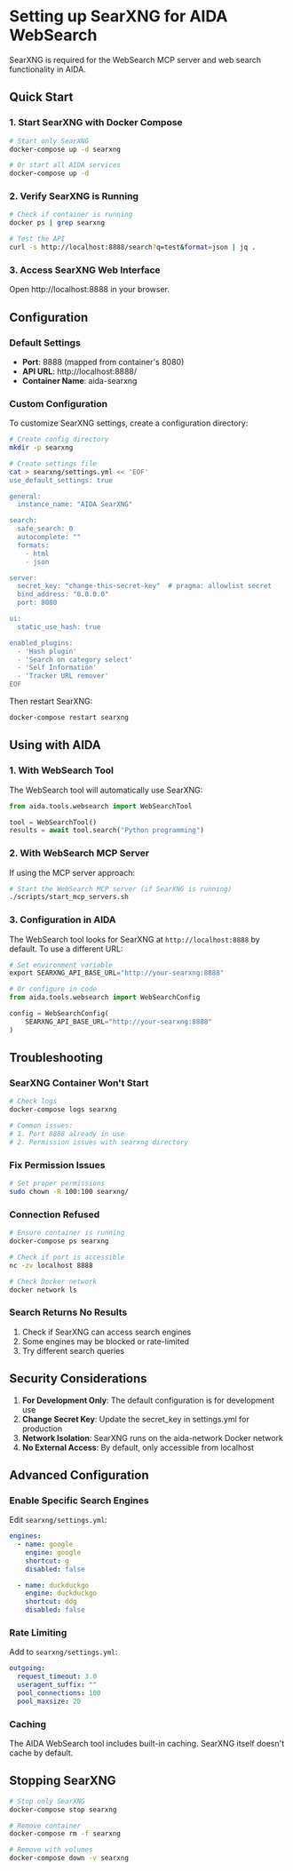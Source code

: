 # Setting up SearXNG for AIDA WebSearch

SearXNG is required for the WebSearch MCP server and web search functionality in AIDA.

## Quick Start

### 1. Start SearXNG with Docker Compose

```bash
# Start only SearXNG
docker-compose up -d searxng

# Or start all AIDA services
docker-compose up -d
```

### 2. Verify SearXNG is Running

```bash
# Check if container is running
docker ps | grep searxng

# Test the API
curl -s http://localhost:8888/search?q=test&format=json | jq .
```

### 3. Access SearXNG Web Interface

Open http://localhost:8888 in your browser.

## Configuration

### Default Settings

- **Port**: 8888 (mapped from container's 8080)
- **API URL**: http://localhost:8888/
- **Container Name**: aida-searxng

### Custom Configuration

To customize SearXNG settings, create a configuration directory:

```bash
# Create config directory
mkdir -p searxng

# Create settings file
cat > searxng/settings.yml << 'EOF'
use_default_settings: true

general:
  instance_name: "AIDA SearXNG"

search:
  safe_search: 0
  autocomplete: ""
  formats:
    - html
    - json

server:
  secret_key: "change-this-secret-key"  # pragma: allowlist secret
  bind_address: "0.0.0.0"
  port: 8080

ui:
  static_use_hash: true

enabled_plugins:
  - 'Hash plugin'
  - 'Search on category select'
  - 'Self Information'
  - 'Tracker URL remover'
EOF
```

Then restart SearXNG:

```bash
docker-compose restart searxng
```

## Using with AIDA

### 1. With WebSearch Tool

The WebSearch tool will automatically use SearXNG:

```python
from aida.tools.websearch import WebSearchTool

tool = WebSearchTool()
results = await tool.search("Python programming")
```

### 2. With WebSearch MCP Server

If using the MCP server approach:

```bash
# Start the WebSearch MCP server (if SearXNG is running)
./scripts/start_mcp_servers.sh
```

### 3. Configuration in AIDA

The WebSearch tool looks for SearXNG at `http://localhost:8888` by default. To use a different URL:

```python
# Set environment variable
export SEARXNG_API_BASE_URL="http://your-searxng:8888"

# Or configure in code
from aida.tools.websearch import WebSearchConfig

config = WebSearchConfig(
    SEARXNG_API_BASE_URL="http://your-searxng:8888"
)
```

## Troubleshooting

### SearXNG Container Won't Start

```bash
# Check logs
docker-compose logs searxng

# Common issues:
# 1. Port 8888 already in use
# 2. Permission issues with searxng directory
```

### Fix Permission Issues

```bash
# Set proper permissions
sudo chown -R 100:100 searxng/
```

### Connection Refused

```bash
# Ensure container is running
docker-compose ps searxng

# Check if port is accessible
nc -zv localhost 8888

# Check Docker network
docker network ls
```

### Search Returns No Results

1. Check if SearXNG can access search engines
2. Some engines may be blocked or rate-limited
3. Try different search queries

## Security Considerations

1. **For Development Only**: The default configuration is for development use
2. **Change Secret Key**: Update the secret_key in settings.yml for production
3. **Network Isolation**: SearXNG runs on the aida-network Docker network
4. **No External Access**: By default, only accessible from localhost

## Advanced Configuration

### Enable Specific Search Engines

Edit `searxng/settings.yml`:

```yaml
engines:
  - name: google
    engine: google
    shortcut: g
    disabled: false

  - name: duckduckgo
    engine: duckduckgo
    shortcut: ddg
    disabled: false
```

### Rate Limiting

Add to `searxng/settings.yml`:

```yaml
outgoing:
  request_timeout: 3.0
  useragent_suffix: ""
  pool_connections: 100
  pool_maxsize: 20
```

### Caching

The AIDA WebSearch tool includes built-in caching. SearXNG itself doesn't cache by default.

## Stopping SearXNG

```bash
# Stop only SearXNG
docker-compose stop searxng

# Remove container
docker-compose rm -f searxng

# Remove with volumes
docker-compose down -v searxng
```
